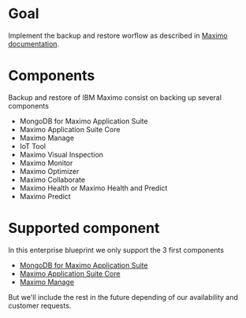# Goal 

Implement the backup and restore worflow as described in [Maximo documentation](https://www.ibm.com/docs/en/masv-and-l/cd?topic=administering-backing-up-restoring-maximo-application-suite).

# Components 

Backup and restore of IBM Maximo consist on backing up several components

- MongoDB for Maximo Application Suite 
- Maximo Application Suite Core 
- Maximo Manage 
- IoT Tool 
- Maximo Visual Inspection
- Maximo Monitor
- Maximo Optimizer
- Maximo Collaborate 
- Maximo Health or Maximo Health and Predict 
- Maximo Predict


# Supported component 

In this enterprise blueprint we only support the 3 first components 

- [MongoDB for Maximo Application Suite](./mongoce/)
- [Maximo Application Suite Core](./suitecore/)
- [Maximo Manage](./manage/)

But we'll include the rest in the future depending of our availability and customer requests.
